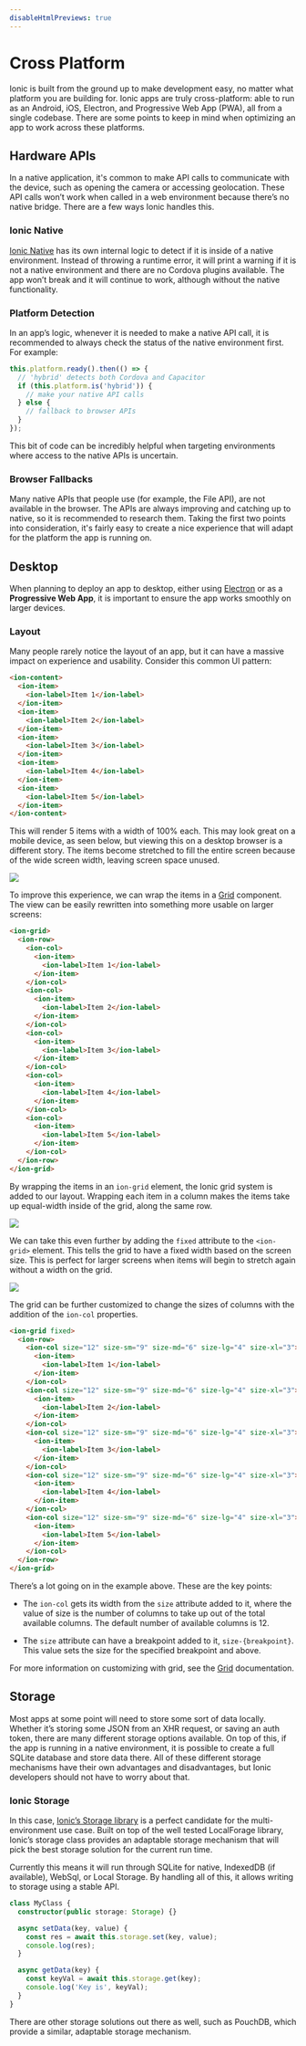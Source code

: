 ```yaml
---
disableHtmlPreviews: true
---
```


# Cross Platform

Ionic is built from the ground up to make development easy, no matter what platform you are building for. Ionic apps are truly cross-platform: able to run as an Android, iOS, Electron, and Progressive Web App (PWA), all from a single codebase. There are some points to keep in mind when optimizing an app to work across these platforms.

## Hardware APIs

In a native application, it's common to make API calls to communicate with the device, such as opening the camera or accessing geolocation. These API calls won’t work when called in a web environment because there’s no native bridge. There are a few ways Ionic handles this.

### Ionic Native

[Ionic Native](../native.md) has its own internal logic to detect if it is inside of a native environment. Instead of throwing a runtime error, it will print a warning if it is not a native environment and there are no Cordova plugins available. The app won’t break and it will continue to work, although without the native functionality.

### Platform Detection

In an app’s logic, whenever it is needed to make a native API call, it is recommended to always check the status of the native environment first. For example:

```typescript
this.platform.ready().then(() => {
  // 'hybrid' detects both Cordova and Capacitor
  if (this.platform.is('hybrid')) {
    // make your native API calls
  } else {
    // fallback to browser APIs
  }
});
```

This bit of code can be incredibly helpful when targeting environments where access to the native APIs is uncertain.

### Browser Fallbacks

Many native APIs that people use (for example, the File API), are not available in the browser. The APIs are always improving and catching up to native, so it is recommended to research them. Taking the first two points into consideration, it's fairly easy to create a nice experience that will adapt for the platform the app is running on.

## Desktop

When planning to deploy an app to desktop, either using <a href="https://electronjs.org" target="_blank">Electron</a> or as a <strong>Progressive Web App</strong>, it is important to ensure the app works smoothly on larger devices.

### Layout

Many people rarely notice the layout of an app, but it can have a massive impact on experience and usability. Consider this common UI pattern:

```html
<ion-content>
  <ion-item>
    <ion-label>Item 1</ion-label>
  </ion-item>
  <ion-item>
    <ion-label>Item 2</ion-label>
  </ion-item>
  <ion-item>
    <ion-label>Item 3</ion-label>
  </ion-item>
  <ion-item>
    <ion-label>Item 4</ion-label>
  </ion-item>
  <ion-item>
    <ion-label>Item 5</ion-label>
  </ion-item>
</ion-content>
```

This will render 5 items with a width of 100% each. This may look great on a mobile device, as seen below, but viewing this on a desktop browser is a different story. The items become stretched to fill the entire screen because of the wide screen width, leaving screen space unused.

<img src="/docs/img/building/cross-platform-items.png"/>

To improve this experience, we can wrap the items in a [Grid](../layout/grid.md) component. The view can be easily rewritten into something more usable on larger screens:

```html
<ion-grid>
  <ion-row>
    <ion-col>
      <ion-item>
        <ion-label>Item 1</ion-label>
      </ion-item>
    </ion-col>
    <ion-col>
      <ion-item>
        <ion-label>Item 2</ion-label>
      </ion-item>
    </ion-col>
    <ion-col>
      <ion-item>
        <ion-label>Item 3</ion-label>
      </ion-item>
    </ion-col>
    <ion-col>
      <ion-item>
        <ion-label>Item 4</ion-label>
      </ion-item>
    </ion-col>
    <ion-col>
      <ion-item>
        <ion-label>Item 5</ion-label>
      </ion-item>
    </ion-col>
  </ion-row>
</ion-grid>
```

By wrapping the items in an `ion-grid` element, the Ionic grid system is added to our layout. Wrapping each item in a column makes the items take up equal-width inside of the grid, along the same row.

<img src="/docs/img/building/cross-platform-grid.png"/>

We can take this even further by adding the `fixed` attribute to the `<ion-grid>` element. This tells the grid to have a fixed width based on the screen size. This is perfect for larger screens when items will begin to stretch again without a width on the grid.

<img src="/docs/img/building/cross-platform-grid-fixed.png"/>

The grid can be further customized to change the sizes of columns with the addition of the `ion-col` properties.

```html
<ion-grid fixed>
  <ion-row>
    <ion-col size="12" size-sm="9" size-md="6" size-lg="4" size-xl="3">
      <ion-item>
        <ion-label>Item 1</ion-label>
      </ion-item>
    </ion-col>
    <ion-col size="12" size-sm="9" size-md="6" size-lg="4" size-xl="3">
      <ion-item>
        <ion-label>Item 2</ion-label>
      </ion-item>
    </ion-col>
    <ion-col size="12" size-sm="9" size-md="6" size-lg="4" size-xl="3">
      <ion-item>
        <ion-label>Item 3</ion-label>
      </ion-item>
    </ion-col>
    <ion-col size="12" size-sm="9" size-md="6" size-lg="4" size-xl="3">
      <ion-item>
        <ion-label>Item 4</ion-label>
      </ion-item>
    </ion-col>
    <ion-col size="12" size-sm="9" size-md="6" size-lg="4" size-xl="3">
      <ion-item>
        <ion-label>Item 5</ion-label>
      </ion-item>
    </ion-col>
  </ion-row>
</ion-grid>
```

There’s a lot going on in the example above. These are the key points:

- The `ion-col` gets its width from the `size` attribute added to it, where the value of size is the number of columns to take up out of the total available columns. The default number of available columns is 12.

- The `size` attribute can have a breakpoint added to it, `size-{breakpoint}`. This value sets the size for the specified breakpoint and above.

For more information on customizing with grid, see the [Grid](../layout/grid.md) documentation.

## Storage

Most apps at some point will need to store some sort of data locally. Whether it’s storing some JSON from an XHR request, or saving an auth token, there are many different storage options available. On top of this, if the app is running in a native environment, it is possible to create a full SQLite database and store data there. All of these different storage mechanisms have their own advantages and disadvantages, but Ionic developers should not have to worry about that.

### Ionic Storage

In this case, <a href="https://github.com/ionic-team/ionic-storage" target="_blank">Ionic’s Storage library</a> is a perfect candidate for the multi-environment use case. Built on top of the well tested LocalForage library, Ionic’s storage class provides an adaptable storage mechanism that will pick the best storage solution for the current run time.

Currently this means it will run through SQLite for native, IndexedDB (if available), WebSql, or Local Storage. By handling all of this, it allows writing to storage using a stable API.

```typescript
class MyClass {
  constructor(public storage: Storage) {}

  async setData(key, value) {
    const res = await this.storage.set(key, value);
    console.log(res);
  }

  async getData(key) {
    const keyVal = await this.storage.get(key);
    console.log('Key is', keyVal);
  }
}
```

There are other storage solutions out there as well, such as PouchDB, which provide a similar, adaptable storage mechanism.
